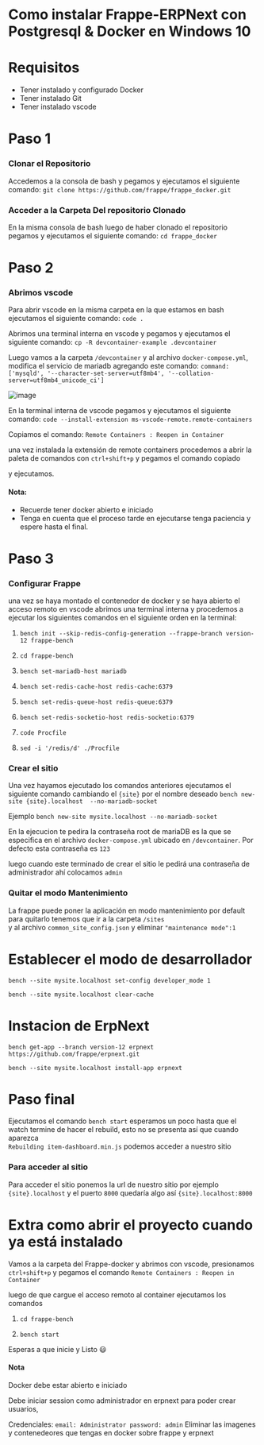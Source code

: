 # Como instalar Frappe-ERPNext con Postgresql & Docker en Windows 10  

  

# Requisitos 
- Tener instalado y configurado Docker 
- Tener instalado Git 
- Tener instalado vscode 

# Paso 1 

  

### Clonar el Repositorio 
Accedemos a la consola de bash y pegamos y ejecutamos el siguiente comando: `git clone https://github.com/frappe/frappe_docker.git` 

  

### Acceder a la Carpeta Del repositorio Clonado 
En la misma consola de bash luego de haber clonado el repositorio pegamos y ejecutamos el siguiente comando: `cd frappe_docker` 

  

# Paso 2 

### Abrimos vscode 

Para abrir vscode en la misma carpeta en la que estamos en bash ejecutamos el siguiente comando: `code .` 

Abrimos una terminal interna en vscode y pegamos y ejecutamos el siguiente comando: `cp -R devcontainer-example .devcontainer` 

Luego vamos a la carpeta `/devcontainer` y al archivo `docker-compose.yml`, modifica el servicio de mariadb 
 agregando este comando: `command: ['mysqld', '--character-set-server=utf8mb4', '--collation-server=utf8mb4_unicode_ci']`
 
![image](https://user-images.githubusercontent.com/40186339/123316400-ca8bbc80-d4fa-11eb-98e7-523d68004ec9.png)


En la terminal interna de vscode pegamos y ejecutamos el siguiente comando: `code --install-extension ms-vscode-remote.remote-containers` 

Copiamos el comando: `Remote Containers : Reopen in Container` 

una vez instalada la extensión de remote containers procedemos a abrir la paleta de comandos con `ctrl+shift+p` y pegamos el comando copiado 

y ejecutamos. 

#### Nota:  

* Recuerde tener docker abierto e iniciado 
* Tenga en cuenta que el proceso tarde en ejecutarse tenga paciencia y espere hasta el final. 

# Paso 3 

### Configurar Frappe 
una vez se haya montado el contenedor de docker y se haya abierto el acceso remoto en vscode 
abrimos una terminal interna y procedemos a ejecutar los siguientes comandos en el siguiente orden en la terminal: 

1. `bench init --skip-redis-config-generation --frappe-branch version-12 frappe-bench` 

2. `cd frappe-bench` 

3. `bench set-mariadb-host mariadb` 

4. `bench set-redis-cache-host redis-cache:6379` 

5. `bench set-redis-queue-host redis-queue:6379` 

6. `bench set-redis-socketio-host redis-socketio:6379` 

7. `code Procfile` 

8. `sed -i '/redis/d' ./Procfile` 

### Crear el sitio 

Una vez hayamos ejecutado los comandos anteriores ejecutamos el siguiente comando cambiando el `{site}` por el nombre deseado 
`bench new-site {site}.localhost  --no-mariadb-socket` 

Ejemplo 
`bench new-site mysite.localhost --no-mariadb-socket` 

En la ejecucion te pedira la contraseña root de mariaDB es la que se especifica en el archivo `docker-compose.yml` ubicado en `/devcontainer`.
Por defecto esta  contraseña es `123`

luego cuando este terminado de crear el sitio le pedirá una contraseña de administrador 
ahí colocamos `admin` 

  

### Quitar el modo Mantenimiento 
La frappe puede poner la aplicación en modo mantenimiento por default para quitarlo tenemos que ir a la carpeta `/sites`  
y al archivo `common_site_config.json` y eliminar `"maintenance mode":1` 

# Establecer el modo de desarrollador
`bench --site mysite.localhost set-config developer_mode 1`

 `bench --site mysite.localhost clear-cache`

# Instacion de ErpNext
`bench get-app --branch version-12 erpnext https://github.com/frappe/erpnext.git`

 `bench --site mysite.localhost install-app erpnext`

# Paso final 
Ejecutamos el comando `bench start` esperamos un poco hasta que el watch termine de hacer el rebuild, esto no se presenta así que cuando aparezca  
`Rebuilding item-dashboard.min.js` podemos acceder a nuestro sitio 

### Para acceder al sitio 
Para acceder el sitio ponemos la url de nuestro sitio por ejemplo `{site}.localhost` y el puerto `8000` 
quedaría algo así `{site}.localhost:8000` 

# Extra como abrir el proyecto cuando ya está instalado 

Vamos a la carpeta del Frappe-docker y abrimos con vscode, presionamos `ctrl+shift+p` y pegamos el comando `Remote Containers : Reopen in Container` 

luego de que cargue el acceso remoto al container ejecutamos los comandos 

1. `cd frappe-bench` 

2. `bench start`  

Esperas a que inicie y Listo :smiley: 

#### Nota 

Docker debe estar abierto e iniciado

Debe iniciar session como administrador en erpnext para poder crear usuarios,

Credenciales:
`
email: Administrator
password: admin
`
Eliminar las imagenes y contenedeores que tengas en docker sobre frappe y erpnext
